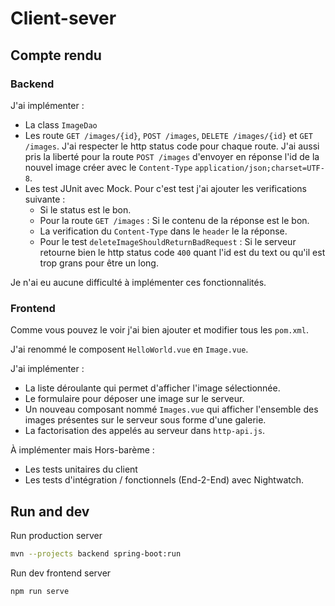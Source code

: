 # Client-sever

## Compte rendu

### Backend

J'ai implémenter :

- La class `ImageDao`
- Les route `GET /images/{id}`, `POST /images`, `DELETE /images/{id}` et `GET /images`.
  J'ai respecter le http status code pour chaque route.
  J'ai aussi pris la liberté pour la route `POST /images` d'envoyer en réponse l'id de la nouvel image créer avec le `Content-Type` `application/json;charset=UTF-8`.
- Les test JUnit avec Mock. Pour c'est test j'ai ajouter les verifications suivante :
  - Si le status est le bon.
  - Pour la route `GET /images` : Si le contenu de la réponse est le bon.
  - La verification du `Content-Type` dans le `header` le la réponse.
  - Pour le test `deleteImageShouldReturnBadRequest` :
    Si le serveur retourne bien le http status code `400` quant l'id est du text ou qu'il est trop grans pour être un long.

Je n'ai eu aucune difficulté à implémenter ces fonctionnalités.

### Frontend

Comme vous pouvez le voir j'ai bien ajouter et modifier tous les `pom.xml`.

J'ai renommé le composent `HelloWorld.vue` en `Image.vue`.

J'ai implémenter :

- La liste déroulante qui permet d'afficher l'image sélectionnée.
- Le formulaire pour déposer une image sur le serveur.
- Un nouveau composant nommé `Images.vue` qui afficher l'ensemble des images présentes sur le serveur sous forme d'une galerie.
- La factorisation des appelés au serveur dans `http-api.js`.

À implémenter mais Hors-barème :

- Les tests unitaires du client
- Les tests d'intégration / fonctionnels (End-2-End) avec Nightwatch.

## Run and dev

Run production server

```bash
mvn --projects backend spring-boot:run
```

Run dev frontend server

```bash
npm run serve
```
